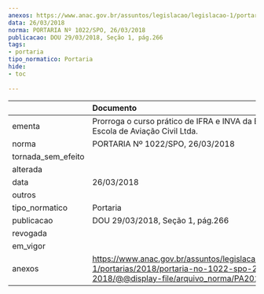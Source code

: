 ```yaml
---
anexos: https://www.anac.gov.br/assuntos/legislacao/legislacao-1/portarias/2018/portaria-no-1022-spo-26-03-2018/@@display-file/arquivo_norma/PA2018-1022.pdf
data: 26/03/2018
norma: PORTARIA Nº 1022/SPO, 26/03/2018
publicacao: DOU 29/03/2018, Seção 1, pág.266
tags:
- portaria
tipo_normatico: Portaria
hide: 
- toc 
 
---
```


|                    | Documento                                                                                                                                            |
|:-------------------|:-----------------------------------------------------------------------------------------------------------------------------------------------------|
| ementa             | Prorroga o curso prático de IFRA e INVA da Brasflight Escola de Aviação Civil Ltda.                                                                  |
| norma              | PORTARIA Nº 1022/SPO, 26/03/2018                                                                                                                     |
| tornada_sem_efeito |                                                                                                                                                      |
| alterada           |                                                                                                                                                      |
| data               | 26/03/2018                                                                                                                                           |
| outros             |                                                                                                                                                      |
| tipo_normatico     | Portaria                                                                                                                                             |
| publicacao         | DOU 29/03/2018, Seção 1, pág.266                                                                                                                     |
| revogada           |                                                                                                                                                      |
| em_vigor           |                                                                                                                                                      |
| anexos             | https://www.anac.gov.br/assuntos/legislacao/legislacao-1/portarias/2018/portaria-no-1022-spo-26-03-2018/@@display-file/arquivo_norma/PA2018-1022.pdf |